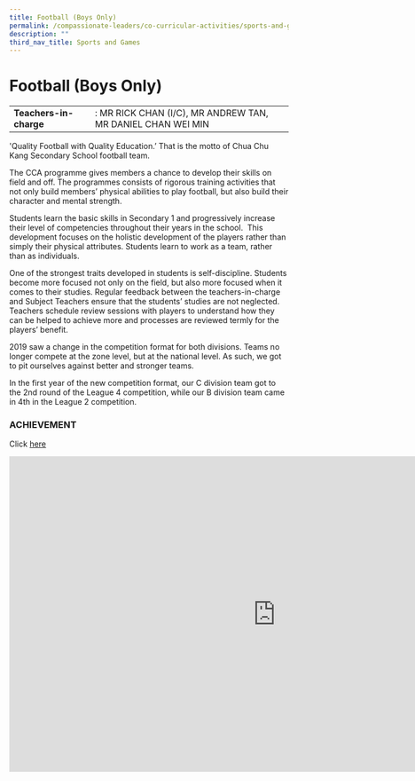 ```yaml
---
title: Football (Boys Only)
permalink: /compassionate-leaders/co-curricular-activities/sports-and-games/football-boys-only/
description: ""
third_nav_title: Sports and Games
---
```


# **Football (Boys Only)**

|  	|  	|
|---	|---	|
| **Teachers-in-charge** 	| : MR RICK CHAN (I/C), MR ANDREW TAN, MR DANIEL CHAN WEI MIN 	|

'Quality Football with Quality Education.’ That is the motto of Chua Chu Kang Secondary School football team.&nbsp;  


The CCA programme gives members a chance to develop their skills on field and off. The programmes consists of rigorous training activities that not only build members’ physical abilities to play football, but also build their character and mental strength.&nbsp;&nbsp;

Students learn the basic skills in Secondary 1 and progressively increase their level of competencies throughout their years in the school.&nbsp; This development focuses on the holistic development of the players rather than simply their physical attributes. Students learn to work as a team, rather than as individuals. 

One of the strongest traits developed in students is self-discipline. Students become more focused not only on the field, but also more focused when it comes to their studies. Regular feedback between the teachers-in-charge and Subject Teachers ensure that the students’ studies are not neglected. Teachers schedule review sessions with players to understand how they can be helped to achieve more and processes are reviewed termly for the players’ benefit.&nbsp;

2019 saw a change in the competition format for both divisions. Teams no longer compete at the zone level, but at the national level. As such, we got to pit ourselves against better and stronger teams.&nbsp;

In the first year of the new competition format, our C division team got to the 2nd round of the League 4 competition, while our B division team came in 4th in the League 2 competition.

  

### ACHIEVEMENT  

Click&nbsp;[here](https://staging.du7l9z039t2jh.amplifyapp.com/compassionate-leaders/cca-achievements/)


<iframe allowfullscreen="true" height="569" width="960" frameborder="0" src="https://docs.google.com/presentation/d/e/2PACX-1vS47I1e4Qs8UkAvo7kHWfpcrD8_ZgP0osv5e39GnSESx3TLjIyUJIRX-yBmCaXCf_ur65ZcWp3oKzgr/embed?start=true&amp;loop=true&amp;delayms=3000"></iframe>